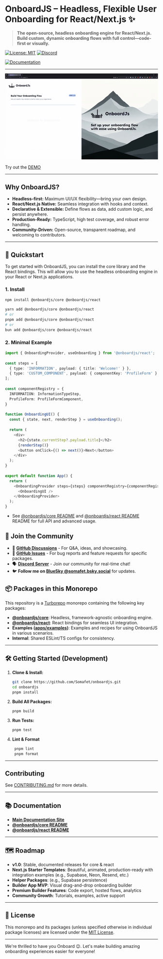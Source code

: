 # OnboardJS – Headless, Flexible User Onboarding for React/Next.js ✨

> **The open-source, headless onboarding engine for React/Next.js. Build custom, dynamic onboarding flows with full control—code-first or visually.**

[![License: MIT](https://img.shields.io/badge/License-MIT-yellow.svg)](https://opensource.org/licenses/MIT)
[![Discord](https://img.shields.io/discord/1380449826663301182?label=discord)](https://discord.gg/RnG5AdZjyR)

[![Documentation](https://img.shields.io/badge/docs-onboardjs.com-blue)](https://onboardjs.com/docs)

---

![OnboardJS Demo](./assets/demo.gif)

Try out the [DEMO](https://demo.onboardjs.com)

---

## Why OnboardJS?

- **Headless-first:** Maximum UI/UX flexibility—bring your own design.
- **React/Next.js Native:** Seamless integration with hooks and context.
- **Declarative & Extensible:** Define flows as data, add custom logic, and persist anywhere.
- **Production-Ready:** TypeScript, high test coverage, and robust error handling.
- **Community-Driven:** Open-source, transparent roadmap, and welcoming to contributors.

---

## 🚀 Quickstart

To get started with OnboardJS, you can install the core library and the React bindings. This will allow you to use the headless onboarding engine in your React or Next.js applications.

### 1. Install

```bash
npm install @onboardjs/core @onboardjs/react
```

```bash
yarn add @onboardjs/core @onboardjs/react
# or
pnpm add @onboardjs/core @onboardjs/react
# or
bun add @onboardjs/core @onboardjs/react
```

### 2. Minimal Example

```typescript jsx
import { OnboardingProvider, useOnboarding } from '@onboardjs/react';

const steps = [
  { type: 'INFORMATION', payload: { title: 'Welcome!' } },
  { type: 'CUSTOM_COMPONENT', payload: { componentKey: 'ProfileForm' } },
];

const componentRegistry = {
  INFORMATION: InformationTypeStep,
  ProfileForm: ProfileFormComponent,
}

function OnboardingUI() {
  const { state, next, renderStep } = useOnboarding();

  return (
    <div>
      <h2>{state.currentStep?.payload.title}</h2>
      {renderStep()}
      <button onClick={() => next()}>Next</button>
    </div>
  );
}

export default function App() {
  return (
    <OnboardingProvider steps={steps} componentRegistry={componentRegistry}>
      <OnboardingUI />
    </OnboardingProvider>
  );
}
```

- See [@onboardjs/core README](https://github.com/Somafet/onboardjs/blob/main/packages/core/README.md) and [@onboardjs/react README](https://github.com/Somafet/onboardjs/blob/main/packages/react/README.md) README for full API and advanced usage.

## 💬 Join the Community

- 💬 **[GitHub Discussions](https://github.com/Somafet/onboardjs/issues)** - For Q&A, ideas, and showcasing.
- 🐛 **[GitHub Issues](https://github.com/Somafet/onboardjs/issues)** - For bug reports and feature requests for specific packages.
- 🗣️ **[Discord Server](https://discord.gg/RnG5AdZjyR)** - Join our community for real-time chat!
- 🐦 **Follow me on [BlueSky @somafet.bsky.social](https://bsky.app/profile/somafet.bsky.social)** for updates.

## 📦 Packages in this Monorepo

This repository is a [Turborepo](https://turborepo.org/) monorepo containing the following key packages:

- **[@onboardjs/core](https://github.com/Somafet/onboardjs/blob/main/packages/core/README.md)**: Headless, framework-agnostic onboarding engine.
- **[@onboardjs/react](https://github.com/Somafet/onboardjs/blob/main/packages/react/README.md)**: React bindings for seamless UI integration.
- **Examples ([apps/examples](https://github.com/Somafet/onboardjs/tree/main/apps/examples))**: Examples and recipes for using OnboardJS in various scenarios.
- **Internal**: Shared ESLint/TS configs for consistency.

---

## 🛠️ Getting Started (Development)

1. **Clone & Install:**
   ```bash
   git clone https://github.com/Somafet/onboardjs.git
   cd onboardjs
   pnpm install
   ```
2. **Build All Packages:**
   ```bash
   pnpm build
   ```
3. **Run Tests:**
   ```bash
   pnpm test
   ```
4. **Lint & Format**
   ```bash
    pnpm lint
    pnpm format
   ```

---

## Contributing

See [CONTRIBUTING.md](https://github.com/Somafet/onboardjs/blob/main/CODE_OF_CONDUCT.md) for more details.

---

## 📚 Documentation

- **[Main Documentation Site](https://onboardjs.com/docs)**
- **[@onboardjs/core README](https://github.com/Somafet/onboardjs/blob/main/packages/core/README.md)**
- **[@onboardjs/react README](https://github.com/Somafet/onboardjs/blob/main/packages/react/README.md)**

---

## 🗺️ Roadmap

- **v1.0**: Stable, documented releases for core & react
- **Next.js Starter Templates**: Beautiful, animated, production-ready with integration examples (e.g., Supabase, Neon, Resend, etc.)
- **Helper Packages**: (e.g., Supabase persistence)
- **Builder App MVP**: Visual drag-and-drop onboarding builder
- **Premium Builder Features**: Code export, hosted flows, analytics
- **Community Growth**: Tutorials, examples, active support

---

## 📝 License

This monorepo and its packages (unless specified otherwise in individual package licenses) are licensed under the [MIT License](https://github.com/Somafet/onboardjs/blob/main/LICENSE.md).

---

We're thrilled to have you Onboard 😉. Let's make building amazing onboarding experiences easier for everyone!
